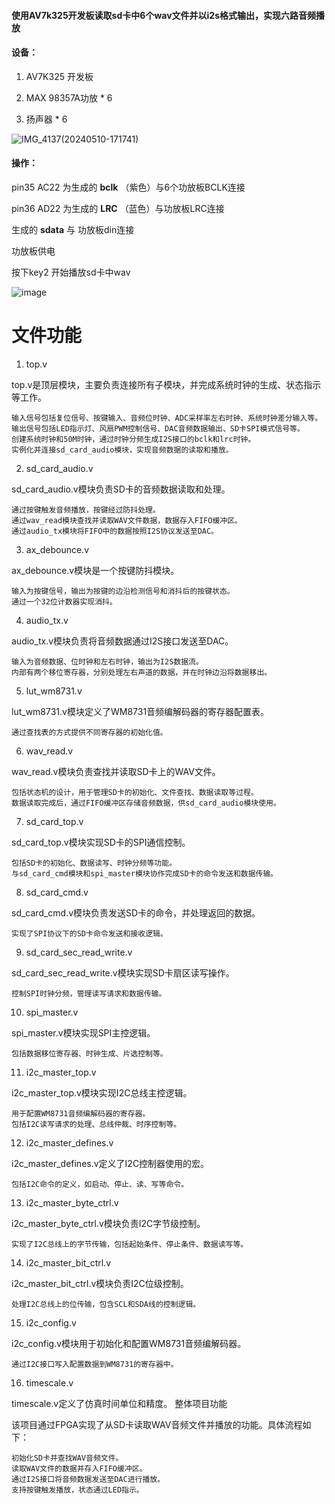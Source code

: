 #### 使用AV7k325开发板读取sd卡中**6个**wav文件并以i2s格式输出，实现六路音频播放

#### 设备：

1. AV7K325 开发板
   
2. MAX 98357A功放 * 6
   
3. 扬声器 * 6

![IMG_4137(20240510-171741)](https://github.com/countsp/FPGA/assets/102967883/bfa95b44-33c5-4eb9-8ca7-788cdc740672)

#### 操作：

pin35 AC22 为生成的 **bclk** （紫色）与6个功放板BCLK连接

pin36 AD22 为生成的 **LRC** （蓝色）与功放板LRC连接

生成的 **sdata** 与 功放板din连接

功放板供电

按下key2 开始播放sd卡中wav

![image](https://github.com/user-attachments/assets/71987747-9c8b-41d1-a1f0-945073272452)


# 文件功能

1. top.v

top.v是顶层模块，主要负责连接所有子模块，并完成系统时钟的生成、状态指示等工作。

    输入信号包括复位信号、按键输入、音频位时钟、ADC采样率左右时钟、系统时钟差分输入等。
    输出信号包括LED指示灯、风扇PWM控制信号、DAC音频数据输出、SD卡SPI模式信号等。
    创建系统时钟和50M时钟，通过时钟分频生成I2S接口的bclk和lrc时钟。
    实例化并连接sd_card_audio模块，实现音频数据的读取和播放。

2. sd_card_audio.v

sd_card_audio.v模块负责SD卡的音频数据读取和处理。

    通过按键触发音频播放，按键经过防抖处理。
    通过wav_read模块查找并读取WAV文件数据，数据存入FIFO缓冲区。
    通过audio_tx模块将FIFO中的数据按照I2S协议发送至DAC。

3. ax_debounce.v

ax_debounce.v模块是一个按键防抖模块。

    输入为按键信号，输出为按键的边沿检测信号和消抖后的按键状态。
    通过一个32位计数器实现消抖。

4. audio_tx.v

audio_tx.v模块负责将音频数据通过I2S接口发送至DAC。

    输入为音频数据、位时钟和左右时钟，输出为I2S数据流。
    内部有两个移位寄存器，分别处理左右声道的数据，并在时钟边沿将数据移出。

5. lut_wm8731.v

lut_wm8731.v模块定义了WM8731音频编解码器的寄存器配置表。

    通过查找表的方式提供不同寄存器的初始化值。

6. wav_read.v

wav_read.v模块负责查找并读取SD卡上的WAV文件。

    包括状态机的设计，用于管理SD卡的初始化、文件查找、数据读取等过程。
    数据读取完成后，通过FIFO缓冲区存储音频数据，供sd_card_audio模块使用。

7. sd_card_top.v

sd_card_top.v模块实现SD卡的SPI通信控制。

    包括SD卡的初始化、数据读写、时钟分频等功能。
    与sd_card_cmd模块和spi_master模块协作完成SD卡的命令发送和数据传输。

8. sd_card_cmd.v

sd_card_cmd.v模块负责发送SD卡的命令，并处理返回的数据。

    实现了SPI协议下的SD卡命令发送和接收逻辑。

9. sd_card_sec_read_write.v

sd_card_sec_read_write.v模块实现SD卡扇区读写操作。

    控制SPI时钟分频，管理读写请求和数据传输。

10. spi_master.v

spi_master.v模块实现SPI主控逻辑。

    包括数据移位寄存器、时钟生成、片选控制等。

11. i2c_master_top.v

i2c_master_top.v模块实现I2C总线主控逻辑。

    用于配置WM8731音频编解码器的寄存器。
    包括I2C读写请求的处理、总线仲裁、时序控制等。

12. i2c_master_defines.v

i2c_master_defines.v定义了I2C控制器使用的宏。

    包括I2C命令的定义，如启动、停止、读、写等命令。

13. i2c_master_byte_ctrl.v

i2c_master_byte_ctrl.v模块负责I2C字节级控制。

    实现了I2C总线上的字节传输，包括起始条件、停止条件、数据读写等。

14. i2c_master_bit_ctrl.v

i2c_master_bit_ctrl.v模块负责I2C位级控制。

    处理I2C总线上的位传输，包含SCL和SDA线的控制逻辑。

15. i2c_config.v

i2c_config.v模块用于初始化和配置WM8731音频编解码器。

    通过I2C接口写入配置数据到WM8731的寄存器中。

16. timescale.v

timescale.v定义了仿真时间单位和精度。
整体项目功能

该项目通过FPGA实现了从SD卡读取WAV音频文件并播放的功能。具体流程如下：

    初始化SD卡并查找WAV音频文件。
    读取WAV文件的数据并存入FIFO缓冲区。
    通过I2S接口将音频数据发送至DAC进行播放。
    支持按键触发播放，状态通过LED指示。

 
